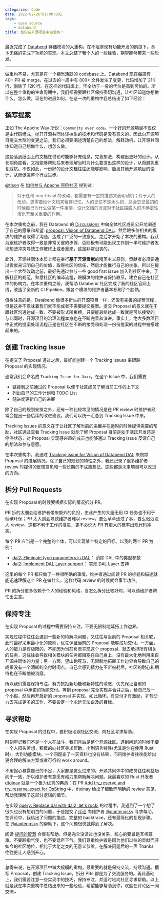 ```yaml
---
categories: Code
date: 2022-02-26T01:00:00Z
tags:
    - open source
    - databend
title: 如何在开源项目中做重构？
---
```


最近完成了 [Databend](https://github.com/datafuselabs/databend/) 存储模块的大重构，在不阻塞现有功能开发的前提下，基本无痛的完成了功能的实现。本文总结了我个人的一些经验，期望能够带来一些启发。

---

做重构不易，尤其是在一个相当活跃的 codebase 上。Databend 现在每周有 40+ PR 被 merge，在过去的一周中有 800+ 文件发生了变更，代码增加了 21K  行，删除了 12K 行。在这样的代码库上，毕全功于一役的代价是高到可怕的。所以在整个重构的生命周期中，我们都需要跟社区保持密切沟通，让社区知道你想做什么，怎么做，现在的进展如何。在这一次的重构中我总结出了如下经验：

## 撰写提案

正如 The Apache Way 所说：`Community over code`。一个好的开源项目不仅仅是由代码组成，抛开开源共同体谈抽象的技术和代码是没有意义的。因此向开源项目提交大型的变更之前，我们必须要阐述清楚自己的想法，解释动机，让开源共同体知道自己想做什么，想怎么做。

这些落到纸面上的文档在讨论时能够补充信息，完善想法，构建出更好的设计。从长期角度看，文档能够帮助后来者理解当时为什么要提出这样的设计，从而避免重复踩坑。不仅如此，一份好的设计文档往往还能够影响、启发其他开源项目的设计，从而促进整个行业进步。

[@tison](https://github.com/tisonkun/) 在 [如何参与 Apache 项目社区](https://zhuanlan.zhihu.com/p/93334196) 提到过：

> 对于任何 non-trivial 的改动，都需要有一定的描述来表明动机；对于大的改动，更需要设计文档来留存记忆。人的记忆不是永久的，总会忘记最初的时候自己为什么做某一件事情，设计文档的沉淀对于社区摆脱人的不确定性演化有至关重要的作用。

在本次重构之前，我在 Databend 的 [Discussions](https://github.com/datafuselabs/databend/discussions) 中向全体社区成员公开地阐述了自己的愿景和希望: [proposal: Vision of Databend DAL](https://github.com/datafuselabs/databend/discussions/3662)。然后跟多位相关的模块的维护者取得了沟通，达成了广泛的一致意见，之后才开始了本次的重构。我认为跟维护者取得一致是非常关键的步骤，否则极有可能出现工作到一半时维护者发现想法冲突导致工作被终止或者重来，这是非常沮丧的。

此外，开源共同体本质上都在奉行**基于开源贡献**的精英主义原则。贡献者必须要通过贡献来证明自己的价值，取得社区的信任，然后才能推行自己的主张。所以在提出一个大型改动之前，最好先通过参与一些 good first issue 加入到社区中来，了解社区的规范，熟悉社区的编译流程，跟模块的维护者保持联系，建立自己在社区中的影响力。在本次重构之前，我帮助 Databend 社区完成了新的社区官网上线，改造了全新的 CI Pipeline，跟各个模块的维护者基本都刷了个脸熟。

值得注意的是，Databend 像很多新生的开源项目一样，还没有完善的提案流程，但是这并不意味着我们就不能或者不需要提交提案。提交 Proposal 的意义就在于跟社区沟通达成一致，不要被形式所束缚，只要能最终达成一致就是可以接受的。与此同时，开源项目的治理流程本身也在不断完善和演进。事实上，绝大多数项目中正式的提案处理流程正是在社区在不断的接受和处理一份份提案的过程中被搭建起来的。

## 创建 Tracking Issue

在提交了 Proposal 通过之后，最好能创建一个 Tracking Issues 来跟踪 Proposal 的实现情况。

通常我们会命名成 `Tracking Issue for Xxxx`，在这个 Issue 中，我们需要

- 链接到之前通过的 Proposal 以便于社区成员了解当前工作的上下文
- 列出自己的工作计划和 TODO List
- 随进度更新自己的进展

除了自己的规划安排之外，还有一种比较常见的情况是在 PR review 时维护者经常会提出一些后续的改进建议，我们可以统一汇总到 Tracking Issue 中来。

Tracking Issues 的意义在于让社区了解当前的进展并在适时的时候提供需要的帮助，社区通过查看 Tracking Issue 就能了解 Proposal 目前是处于活跃开发还是停滞状态，对 Proposal 实现感兴趣的成员也能够通过 Tracking Issue 反馈自己的想法和参与意愿。

在本次重构中，我通过 [Tracking issue for Vision of Databend DAL](https://github.com/datafuselabs/databend/issues/3677) 来跟踪 Proposal 的进展情况。除了自己的规划的特性之外，我还记录了很多维护者 review 时提供的反馈意见和一些长期的不成熟想法，这些都是未来项目可以改进的方向。

## 拆分 Pull Requests

在实现 Proposal 的时候要根据实际的情况拆分 PR。

PR 拆的太细会给维护者带来额外的负担，由此产生的大量无用 CI 任务也不利于低碳环保；PR 太大则会导致维护者难以 review，要么草草通过了事，要么迟迟没人 review，这都不利于工作的推进，更不必说大 PR 有更大的概率出现代码冲突。

每个 PR 应当是一个完整的个体，可以实现某个特定的目标。以我的两个 PR 为例：

- [dal2: Eliminate type parameters in DAL](https://github.com/datafuselabs/databend/pull/4001)： 消除 DAL 中的类型参数
- [dal2: Implement DAL Layer support](https://github.com/datafuselabs/databend/pull/4067)： 实现 DAL Layer 支持

这里的每个 PR 都只做了一件很明确的事情，维护者通过阅读 PR 的标题和描述就能迅速理解这个 PR 在做什么，这样代码 review 的时候就会事半功倍。

PR 的拆分更多依赖于个人的经验和风格，当怎么拆分比较好时，可以请维护者帮忙出主意。

## 保持专注

在实现 Proposal 的过程中需要保持专注，不要无限制地延拓工作边界。

实现过程中往往会遇到一些新的待解决问题，又往往与当前的 Proposal 相关联，此时最好采用最小化的原则，优先保证当前的 Proposal 能够成功交付。一方面，人的能力是有极限的，不能因为当前负责实现这个 proposal，就去承担所有相关的任务，这往往会导致相关模块的任务都阻塞在自己身上，没有最大化地利用来自开源共同体的力量；另一方面，望山跑死马，无限制地拓展工作边界会导致自己的成果没有一个清晰的交付时间点，自己会感到精力在不断被耗尽，社区的耐心和期待也在不断地被消磨。

所以我们需要保持专注，努力抗拒新功能和新特性的诱惑，优先保证当前的 proposal 中承诺的功能交付。等到 proposal 完全实现并合并之后，给自己放一个小假，然后再开启新的 proposal 并实现，如此循环。有交付才有激励，才有动力去完成更多的工作，不要设定一个永远无法企及的目标。

## 寻求帮助

在实现 Proposal 的过程中，要积极地跟社区交流，向社区寻求帮助。

时刻牢记我们不是一个人在战斗，我们背后是整个开源社区。遇到问题的时候不要一个人闷头苦想，积极的向社区寻求帮助，小到语言特性(尤其是你在使用 Rust 时)，大到功能模块。一个问题查了一天资料也没有结果，问问维护者往往能给出更合理的解决方案或者可行的 work around。

不用担心暴露自己的不足，大家都是这么过来的。开源共同体中的成员往往利益趋向于一致，所以维护者有意愿有动力来帮助解决问题。我最喜欢的 Rust 开发者 [dtolnay](https://github.com/dtolnay) 就是一个极为优秀的典范：在 PR [Add try_reserve and try_reserve_exact for OsString](https://github.com/rust-lang/rust/pull/92338) 中，dtolnay 给出了细致而明确的 review 意见，帮助我理解了这部分逻辑的细节。

在实现 [query: Replace dal with dal2, let's rock!](https://github.com/datafuselabs/databend/pull/4081) 的过程中，我遇到了一个想了很久也没有想明白的问题，于是提交了[评论](https://github.com/datafuselabs/databend/pull/4081#issuecomment-1034590367) 向维护者 [@dantengsky](https://github.com/dantengsky) 寻求帮助。在评论中，我给出了问题的描述，完整的 backtrace，还有最简化的复现步骤。在 [@dantengsky](https://github.com/dantengsky) 的帮助下，这个问题很快就得到了解决。

阅读 [提问的智慧](https://github.com/ryanhanwu/How-To-Ask-Questions-The-Smart-Way/blob/main/README-zh_CN.md) 会很有帮助，但是完全没读过也没关系，核心的要旨是互相尊重。不要颐指气使，也不要低声下气。我们尊重维护者是因为他们过往的贡献而非如今的社区地位，相比于大佬之类的无意义恭维，在解决问题后的一声 Thanks 往往更让人感到开心。

---

总得来说，在开源项目中做大规模的重构，最重要的就是保持交流，持续沟通。撰写 Proposal，创建 Tracking Issue，拆分 PRs 都是为了交流服务的。再此基础上，我们需要注意一些实现中的技巧，保持专注，并适时地向社区寻求帮助。以上就是我在本次重构中总结出来的一些经验，希望能够帮助到你，欢迎在评论区一同交流~

